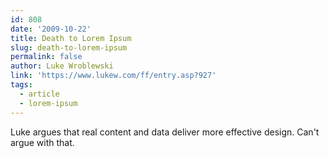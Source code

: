 ```yaml
---
id: 808
date: '2009-10-22'
title: Death to Lorem Ipsum
slug: death-to-lorem-ipsum
permalink: false
author: Luke Wroblewski
link: 'https://www.lukew.com/ff/entry.asp?927'
tags:
  - article
  - lorem-ipsum
---
```

Luke argues that real content and data deliver more effective design. Can't argue with that.
